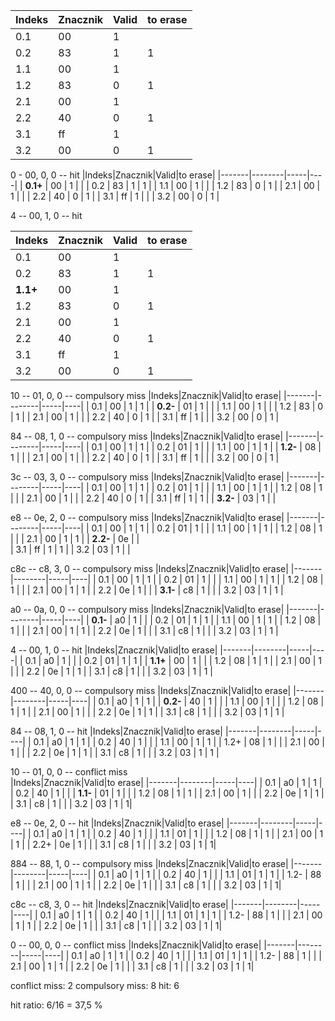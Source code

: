 



|Indeks|Znacznik|Valid|to erase|
|-------|--------|-----|----|
| 0.1  | 00 | 1 |   |
| 0.2  | 83 | 1 | 1 |
| 1.1  | 00 | 1 |   |
| 1.2  | 83 | 0 | 1 |
| 2.1  | 00 | 1 |   |
| 2.2  | 40 | 0 | 1 |
| 3.1  | ff | 1 |   |
| 3.2  | 00 | 0 | 1 |

0 - 00, 0, 0 -- hit 
|Indeks|Znacznik|Valid|to erase|
|-------|--------|-----|----|
| **0.1+** | 00 | 1 |   |
| 0.2  | 83 | 1 | 1 |
| 1.1  | 00 | 1 |   |
| 1.2  | 83 | 0 | 1 |
| 2.1  | 00 | 1 |   |
| 2.2  | 40 | 0 | 1 |
| 3.1  | ff | 1 |   |
| 3.2  | 00 | 0 | 1 |

4 -- 00, 1, 0  -- hit

|Indeks|Znacznik|Valid|to erase|
|-------|--------|-----|----|
| 0.1  | 00 | 1 |   |
| 0.2  | 83 | 1 | 1 |
| **1.1+**  | 00 | 1 |   | 
| 1.2  | 83 | 0 | 1 |
| 2.1  | 00 | 1 |   |
| 2.2  | 40 | 0 | 1 |
| 3.1  | ff | 1 |   |
| 3.2  | 00 | 0 | 1 |

10 -- 01, 0, 0 -- compulsory miss 
|Indeks|Znacznik|Valid|to erase|
|-------|--------|-----|----|
| 0.1  | 00 | 1 | 1 |
| **0.2-** | 01 | 1 |  |
| 1.1  | 00 | 1 |   |
| 1.2  | 83 | 0 | 1 |
| 2.1  | 00 | 1 |   |
| 2.2  | 40 | 0 | 1 |
| 3.1  | ff | 1 |   |
| 3.2  | 00 | 0 | 1 |

84 -- 08, 1, 0 --  compulsory miss
|Indeks|Znacznik|Valid|to erase|
|-------|--------|-----|----|
| 0.1  | 00 | 1 | 1 |
| 0.2  | 01 | 1 |  |
| 1.1  | 00 | 1 | 1 |
| **1.2-** | 08 | 1 |   |
| 2.1  | 00 | 1 |   |
| 2.2  | 40 | 0 | 1 |
| 3.1  | ff | 1 |   |
| 3.2  | 00 | 0 | 1 |

3c -- 03, 3, 0 --  compulsory miss
|Indeks|Znacznik|Valid|to erase|
|-------|--------|-----|----|
| 0.1  | 00 | 1 | 1 |
| 0.2  | 01 | 1 |  |
| 1.1  | 00 | 1 | 1 |
| 1.2  | 08 | 1 |   |
| 2.1  | 00 | 1 |   |
| 2.2  | 40 | 0 | 1 |
| 3.1  | ff | 1 | 1 |
| **3.2-** | 03 | 1 |   |

e8 -- 0e, 2, 0 --  compulsory miss
|Indeks|Znacznik|Valid|to erase|
|-------|--------|-----|----|
| 0.1  | 00 | 1 | 1 |
| 0.2  | 01 | 1 |   |
| 1.1  | 00 | 1 | 1 |
| 1.2  | 08 | 1 |   |
| 2.1  | 00 | 1 | 1 |
| **2.2-** | 0e |   |   
| 3.1  | ff | 1 | 1 |
| 3.2  | 03 | 1 |   |

c8c -- c8, 3, 0 --  compulsory miss
|Indeks|Znacznik|Valid|to erase|
|-------|--------|-----|----|
| 0.1  | 00 | 1 | 1 |
| 0.2  | 01 | 1 |   |
| 1.1  | 00 | 1 | 1 |
| 1.2  | 08 | 1 |   |
| 2.1 | 00 | 1 |  1 |
| 2.2  | 0e | 1 |   |
| **3.1-**  | c8 | 1 |   |
| 3.2  | 03 | 1 | 1  |

a0 -- 0a, 0, 0 --  compulsory miss
|Indeks|Znacznik|Valid|to erase|
|-------|--------|-----|----|
| **0.1-**  | a0 | 1 |  |
| 0.2  | 01 | 1 | 1  |
| 1.1  | 00 | 1 | 1 |
| 1.2  | 08 | 1 |   |
| 2.1 | 00 | 1 |  1 |
| 2.2  | 0e | 1 |   |
| 3.1  | c8 | 1 |   |
| 3.2  | 03 | 1 | 1  |


4 -- 00, 1, 0 --  hit
|Indeks|Znacznik|Valid|to erase|
|-------|--------|-----|----|
| 0.1 | a0 | 1 |   |
| 0.2 | 01 | 1 | 1 |
| **1.1+** | 00 | 1 |  |
| 1.2  | 08 | 1 | 1  |
| 2.1  | 00 | 1 |   |
| 2.2  | 0e | 1 | 1 |
| 3.1  | c8 | 1 |  |
| 3.2  | 03 | 1 | 1 |
    
400 -- 40, 0, 0 --  compulsory miss
|Indeks|Znacznik|Valid|to erase|
|-------|--------|-----|----|
| 0.1 | a0 | 1 |  1 |
| **0.2-** | 40 | 1 |  |
| 1.1 | 00 | 1 |  |
| 1.2  | 08 | 1 | 1  |
| 2.1  | 00 | 1 |   |
| 2.2  | 0e | 1 | 1 |
| 3.1  | c8 | 1 |  |
| 3.2  | 03 | 1 | 1 |

84 -- 08, 1, 0 --  hit
|Indeks|Znacznik|Valid|to erase|
|-------|--------|-----|----|
| 0.1 | a0 | 1 |  1 |
| 0.2 | 40 | 1 |  |
| 1.1 | 00 | 1 |  1 |
| 1.2+  | 08 | 1 |   |
| 2.1  | 00 | 1 |   |
| 2.2  | 0e | 1 | 1 |
| 3.1  | c8 | 1 |   |
| 3.2  | 03 | 1 | 1 |

10 -- 01, 0, 0 -- conflict miss  
|Indeks|Znacznik|Valid|to erase|
|-------|--------|-----|----|
| 0.1 | a0 | 1 |  1 |
| 0.2 | 40 | 1 |  |
| **1.1-** | 01 | 1 |  |
| 1.2  | 08 | 1 | 1 |
| 2.1  | 00 | 1 |   |
| 2.2  | 0e | 1 | 1 |
| 3.1  | c8 | 1 |  |
| 3.2  | 03 | 1 | 1|

e8 -- 0e, 2, 0 -- hit
|Indeks|Znacznik|Valid|to erase|
|-------|--------|-----|----|
| 0.1 | a0 | 1 |  1 |
| 0.2 | 40 | 1 |  |
| 1.1 | 01 | 1 |  |
| 1.2  | 08 | 1 | 1 |
| 2.1  | 00 | 1 | 1  |
| 2.2+  | 0e | 1 |  |
| 3.1  | c8 | 1 |  |
| 3.2  | 03 | 1 | 1|


884 -- 88, 1, 0 -- compulsory miss
|Indeks|Znacznik|Valid|to erase|
|-------|--------|-----|----|
| 0.1 | a0 | 1 |  1 |
| 0.2 | 40 | 1 |  |
| 1.1 | 01 | 1 | 1 |
| 1.2-  | 88 | 1 |  |
| 2.1  | 00 | 1 | 1  |
| 2.2  | 0e | 1 |  |
| 3.1  | c8 | 1 |  |
| 3.2  | 03 | 1 | 1|


c8c -- c8, 3, 0 -- hit
|Indeks|Znacznik|Valid|to erase|
|-------|--------|-----|----|
| 0.1 | a0 | 1 |  1 |
| 0.2 | 40 | 1 |  |
| 1.1 | 01 | 1 | 1 |
| 1.2-  | 88 | 1 |  |
| 2.1  | 00 | 1 | 1  |
| 2.2  | 0e | 1 |  |
| 3.1  | c8 | 1 |  |
| 3.2  | 03 | 1 | 1|


0 -- 00, 0, 0 -- conflict miss
|Indeks|Znacznik|Valid|to erase|
|-------|--------|-----|----|
| 0.1 | a0 | 1 |  1 |
| 0.2 | 40 | 1 |  |
| 1.1 | 01 | 1 | 1 |
| 1.2-  | 88 | 1 |  |
| 2.1  | 00 | 1 | 1  |
| 2.2  | 0e | 1 |  |
| 3.1  | c8 | 1 |  |
| 3.2  | 03 | 1 | 1| 

conflict miss: 2
compulsory miss: 8 
hit: 6 

hit ratio: 6/16 = 37,5 %
